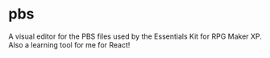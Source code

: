 # pbs
A visual editor for the PBS files used by the Essentials Kit for RPG Maker XP. Also a learning tool for me for React!
